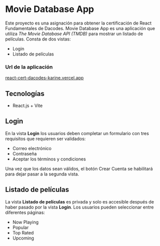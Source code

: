 # Movie Database App
Este proyecto es una asignación para obtener la certificación de React Fundamentales de Dacodes. Movie Database App es una aplicación que utiliza *The Movie Database API (TMDB)* para mostrar un listado de películas. Consta de dos vistas:
- Login 
- Listado de películas
### Url de la aplicación
[react-cert-dacodes-karine.vercel.app](https://react-cert-dacodes-karine.vercel.app/)
## Tecnologías
- React.js + Vite

## Login
En la vista **Login** los usuarios deben completar un formulario con tres requisitos que requieren ser validados:
- Correo electrónico
- Contraseña
- Aceptar los términos y condiciones

Una vez que los datos sean válidos, el botón Crear Cuenta se habilitará para dejar pasar a la segunda vista.

## Listado de películas
La vista **Listado de películas** es privada y solo es accesible después de haber pasado por la vista **Login**. Los usuarios pueden seleccionar entre diferentes páginas:
- Now Playing
- Popular
- Top Rated
- Upcoming

